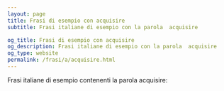 ```yaml
---
layout: page
title: Frasi di esempio con acquisire 
subtitle: Frasi italiane di esempio con la parola  acquisire

og_title: Frasi di esempio con acquisire 
og_description: Frasi italiane di esempio con la parola  acquisire
og_type: website
permalink: /frasi/a/acquisire.html
---
```


Frasi italiane di esempio contenenti la parola acquisire:


